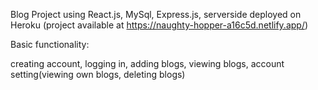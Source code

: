 Blog Project using React.js, MySql, Express.js, serverside deployed on Heroku (project available at https://naughty-hopper-a16c5d.netlify.app/)

Basic functionality:

creating account, logging in, adding blogs, viewing blogs, account setting(viewing own blogs, deleting blogs)
